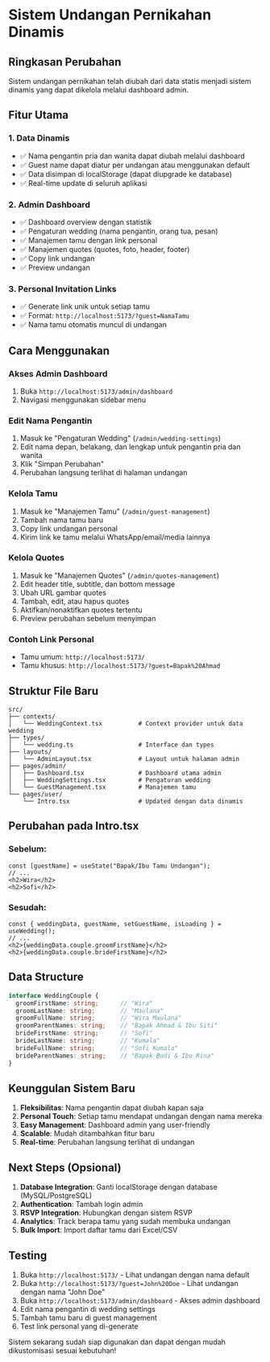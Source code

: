 # Sistem Undangan Pernikahan Dinamis

## Ringkasan Perubahan

Sistem undangan pernikahan telah diubah dari data statis menjadi sistem dinamis yang dapat dikelola melalui dashboard admin.

## Fitur Utama

### 1. **Data Dinamis**
- ✅ Nama pengantin pria dan wanita dapat diubah melalui dashboard
- ✅ Guest name dapat diatur per undangan atau menggunakan default
- ✅ Data disimpan di localStorage (dapat diupgrade ke database)
- ✅ Real-time update di seluruh aplikasi

### 2. **Admin Dashboard**
- ✅ Dashboard overview dengan statistik
- ✅ Pengaturan wedding (nama pengantin, orang tua, pesan)
- ✅ Manajemen tamu dengan link personal
- ✅ Manajemen quotes (quotes, foto, header, footer)
- ✅ Copy link undangan
- ✅ Preview undangan

### 3. **Personal Invitation Links**
- ✅ Generate link unik untuk setiap tamu
- ✅ Format: `http://localhost:5173/?guest=NamaTamu`
- ✅ Nama tamu otomatis muncul di undangan

## Cara Menggunakan

### Akses Admin Dashboard
1. Buka `http://localhost:5173/admin/dashboard`
2. Navigasi menggunakan sidebar menu

### Edit Nama Pengantin
1. Masuk ke "Pengaturan Wedding" (`/admin/wedding-settings`)
2. Edit nama depan, belakang, dan lengkap untuk pengantin pria dan wanita
3. Klik "Simpan Perubahan"
4. Perubahan langsung terlihat di halaman undangan

### Kelola Tamu
1. Masuk ke "Manajemen Tamu" (`/admin/guest-management`)
2. Tambah nama tamu baru
3. Copy link undangan personal
4. Kirim link ke tamu melalui WhatsApp/email/media lainnya

### Kelola Quotes
1. Masuk ke "Manajemen Quotes" (`/admin/quotes-management`)
2. Edit header title, subtitle, dan bottom message
3. Ubah URL gambar quotes
4. Tambah, edit, atau hapus quotes
5. Aktifkan/nonaktifkan quotes tertentu
6. Preview perubahan sebelum menyimpan

### Contoh Link Personal
- Tamu umum: `http://localhost:5173/`
- Tamu khusus: `http://localhost:5173/?guest=Bapak%20Ahmad`

## Struktur File Baru

```
src/
├── contexts/
│   └── WeddingContext.tsx          # Context provider untuk data wedding
├── types/
│   └── wedding.ts                  # Interface dan types
├── layouts/
│   └── AdminLayout.tsx             # Layout untuk halaman admin
├── pages/admin/
│   ├── Dashboard.tsx               # Dashboard utama admin
│   ├── WeddingSettings.tsx         # Pengaturan wedding
│   └── GuestManagement.tsx         # Manajemen tamu
└── pages/user/
    └── Intro.tsx                   # Updated dengan data dinamis
```

## Perubahan pada Intro.tsx

### Sebelum:
```tsx
const [guestName] = useState("Bapak/Ibu Tamu Undangan");
// ...
<h2>Wira</h2>
<h2>Sofi</h2>
```

### Sesudah:
```tsx
const { weddingData, guestName, setGuestName, isLoading } = useWedding();
// ...
<h2>{weddingData.couple.groomFirstName}</h2>
<h2>{weddingData.couple.brideFirstName}</h2>
```

## Data Structure

```typescript
interface WeddingCouple {
  groomFirstName: string;      // "Wira"
  groomLastName: string;       // "Maulana"
  groomFullName: string;       // "Wira Maulana"
  groomParentNames: string;    // "Bapak Ahmad & Ibu Siti"
  brideFirstName: string;      // "Sofi"
  brideLastName: string;       // "Kumala"
  brideFullName: string;       // "Sofi Kumala"
  brideParentNames: string;    // "Bapak Budi & Ibu Rina"
}
```

## Keunggulan Sistem Baru

1. **Fleksibilitas**: Nama pengantin dapat diubah kapan saja
2. **Personal Touch**: Setiap tamu mendapat undangan dengan nama mereka
3. **Easy Management**: Dashboard admin yang user-friendly
4. **Scalable**: Mudah ditambahkan fitur baru
5. **Real-time**: Perubahan langsung terlihat di undangan

## Next Steps (Opsional)

1. **Database Integration**: Ganti localStorage dengan database (MySQL/PostgreSQL)
2. **Authentication**: Tambah login admin
3. **RSVP Integration**: Hubungkan dengan sistem RSVP
4. **Analytics**: Track berapa tamu yang sudah membuka undangan
5. **Bulk Import**: Import daftar tamu dari Excel/CSV

## Testing

1. Buka `http://localhost:5173/` - Lihat undangan dengan nama default
2. Buka `http://localhost:5173/?guest=John%20Doe` - Lihat undangan dengan nama "John Doe"
3. Buka `http://localhost:5173/admin/dashboard` - Akses admin dashboard
4. Edit nama pengantin di wedding settings
5. Tambah tamu baru di guest management
6. Test link personal yang di-generate

Sistem sekarang sudah siap digunakan dan dapat dengan mudah dikustomisasi sesuai kebutuhan!

